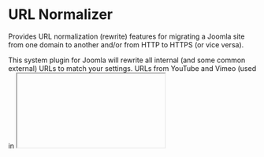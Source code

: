 # URL Normalizer

Provides URL normalization (rewrite) features for migrating a Joomla site from one domain to another and/or from HTTP to HTTPS (or vice versa).

This system plugin for Joomla will rewrite all internal (and some common external) URLs to match your settings. URLs from YouTube and Vimeo (used in <iframe> embeds) will be re-written to use HTTPS.

It also features:
- JS based redirects from HTTP to HTTPS (and vice versa) - perfect for when a Joomla site is behind CloudFlare's CDN, using Flexible SSL and served via Varnish (which supports HTTP only)
- Better client-side caching header setup (with component exclusions) which can greatly assist in frontend performance, especially when Joomla is behind a caching proxy like Varnish or Nginx
- Custom HTTP header (X-Logged-In) transmission to assist in detecting user logins when using Joomla behind a caching proxy like Varnish or Nginx
- Tidy HTML markup (the rendered output) by using the PHP Tidy library, adapted for HTML5
- Assists in "adaptive" website development (separate desktop & mobile versions) by setting a PHP constant (SITE_VIEW) to use anywhere in Joomla to distinguish a desktop from a mobile request (uses the ?m or &m URL modifier)
- Add the loading="lazy" attribute for lazy loading images in mid-2019 or later browsers

...with more features to be gradually added.


## COMPATIBILITY
The plugin works with PHP5 and PHP7.

It is fully compatible with Joomla versions 1.5, 2.5 & 3.x.


## DOWNLOAD
You can get the latest (published) version here:

https://www.joomlaworks.net/downloads/?f=plg_urlnormalizer-v1.4_j1.5-3.x.zip (recommended)

...or you can get the latest export from this repo here: https://github.com/joomlaworks/url-normalizer/archive/master.zip

The plugin supports updating via the Joomla Updater, so any new releases will appear there.


## LICENSE
The plugin is distributed under the [GNU/GPL license](https://www.gnu.org/licenses/gpl.html).
